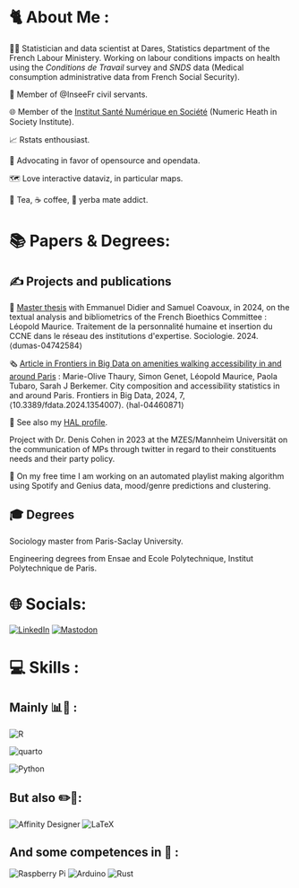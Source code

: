 # 🐈 About Me :
🧑‍💼 Statistician and data scientist at Dares, Statistics department of the French Labour Ministery.
Working on labour conditions impacts on health using the *Conditions de Travail* survey and *SNDS* data (Medical consumption administrative data from French Social Security).

🏢 Member of @InseeFr civil servants.

🌐 Member of the [Institut Santé Numérique en Société](https://isns.fr/membre/leopold-maurice/) (Numeric Heath in Society Institute).

📈 Rstats enthousiast. 

💾 Advocating in favor of opensource and opendata.

🗺️ Love interactive dataviz, in particular maps.

🍵 Tea, ☕ coffee, 🧉 yerba mate addict.

# 📚 Papers & Degrees:

## ✍️ Projects and publications

📕 [Master thesis](https://leomaurice.github.io/CCNE/) with Emmanuel Didier and Samuel Coavoux, in 2024, on the textual analysis and bibliometrics of the French Bioethics Committee : Léopold Maurice. Traitement de la personnalité humaine et insertion du CCNE dans le réseau des institutions d'expertise. Sociologie. 2024. ⟨dumas-04742584⟩

🗞️ [Article in Frontiers in Big Data on amenities walking accessibility in and around Paris](https://doi.org/10.3389/fdata.2024.1354007) : Marie-Olive Thaury, Simon Genet, Léopold Maurice, Paola Tubaro, Sarah J Berkemer. City composition and accessibility statistics in and around Paris. Frontiers in Big Data, 2024, 7, ⟨10.3389/fdata.2024.1354007⟩. ⟨hal-04460871⟩

📖 See also my [HAL profile](https://cv.hal.science/leopoldmaurice).

Project  with Dr. Denis Cohen in 2023 at the MZES/Mannheim Universität on the communication of MPs through twitter in regard to their constituents needs and their party policy.

🎵 On my free time I am working on an automated playlist making algorithm using Spotify and Genius data, mood/genre predictions and clustering.

## 🎓 Degrees

Sociology master from Paris-Saclay University. 

Engineering degrees from Ensae and Ecole Polytechnique, Institut Polytechnique de Paris.

# 🌐 Socials:
[![LinkedIn](https://img.shields.io/twitter/url?color=blue&label=LinkedIn&logo=linkedin&style=for-the-badge&url=https%3A%2F%2Fwww.linkedin.com%2Fin%2Fleopold-maurice)](https://linkedin.com/in/leopold-maurice) 
[![Mastodon](https://img.shields.io/twitter/url?color=purple&label=Mastodon&logo=mastodon&style=for-the-badge&url=https%3A%2F%2Fsciences.social%2F%40lmaurice)](https://datasci.social/@lmaurice)

# 💻 Skills :
## Mainly 📊🐍 :
![R](https://img.shields.io/badge/r-%23276DC3.svg?style=for-the-badge&logo=r&logoColor=white)

![quarto](https://img.shields.io/badge/quarto-%23276DC3.svg?style=for-the-badge&logo=R&logoColor=white)

![Python](https://img.shields.io/badge/python-3670A0?style=for-the-badge&logo=python&logoColor=ffdd54)
## But also ✏️📐:
![Affinity Designer](https://img.shields.io/badge/affinitydesginer-%231B72BE.svg?style=for-the-badge&logo=affinity-designer&logoColor=white) ![LaTeX](https://img.shields.io/badge/latex-%23008080.svg?style=for-the-badge&logo=latex&logoColor=white)

## And some competences in 🔧 :

![Raspberry Pi](https://img.shields.io/badge/-RaspberryPi-C51A4A?style=for-the-badge&logo=Raspberry-Pi) ![Arduino](https://img.shields.io/badge/-Arduino-00979D?style=for-the-badge&logo=Arduino&logoColor=white) ![Rust](https://img.shields.io/badge/Rust-000000?style=for-the-badge&logo=rust&logoColor=white)
